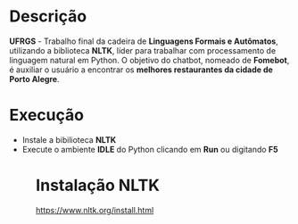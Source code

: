# Descrição

<b>UFRGS</b> - Trabalho final da cadeira de <b>Linguagens Formais e Autômatos</b>, utilizando a biblioteca <b>NLTK</b>, líder para trabalhar com processamento de linguagem natural em Python.
O objetivo do chatbot, nomeado de <b>Fomebot</b>, é auxiliar o usuário a encontrar os <b>melhores restaurantes da cidade de Porto Alegre</b>.

# Execução

<ul>
  <li>Instale a bibilioteca <b>NLTK</b></li>
  <li>Execute o ambiente <b>IDLE</b> do Python clicando em <b>Run</b> ou digitando <b>F5</b></li>
<ul>

# Instalação NLTK

https://www.nltk.org/install.html
